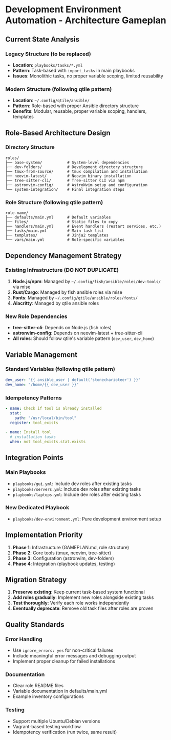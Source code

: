 # Development Environment Automation - Architecture Gameplan

## Current State Analysis

### Legacy Structure (to be replaced)
- **Location**: `playbooks/tasks/*.yml` 
- **Pattern**: Task-based with `import_tasks` in main playbooks
- **Issues**: Monolithic tasks, no proper variable scoping, limited reusability

### Modern Structure (following qtile pattern)
- **Location**: `~/.config/qtile/ansible/`
- **Pattern**: Role-based with proper Ansible directory structure
- **Benefits**: Modular, reusable, proper variable scoping, handlers, templates

## Role-Based Architecture Design

### Directory Structure
```
roles/
├── base-system/           # System-level dependencies
├── dev-folders/           # Development directory structure  
├── tmux-from-source/      # tmux compilation and installation
├── neovim-latest/         # Neovim binary installation
├── tree-sitter-cli/       # Tree-sitter CLI via npm
├── astronvim-config/      # AstroNvim setup and configuration
└── system-integration/    # Final integration steps
```

### Role Structure (following qtile pattern)
```
role-name/
├── defaults/main.yml      # Default variables
├── files/                 # Static files to copy
├── handlers/main.yml      # Event handlers (restart services, etc.)
├── tasks/main.yml         # Main task list
├── templates/             # Jinja2 templates
└── vars/main.yml          # Role-specific variables
```

## Dependency Management Strategy

### Existing Infrastructure (DO NOT DUPLICATE)
1. **Node.js/npm**: Managed by `~/.config/fish/ansible/roles/dev-tools/` via mise
2. **Rust/Cargo**: Managed by fish ansible roles via mise  
3. **Fonts**: Managed by `~/.config/qtile/ansible/roles/fonts/`
4. **Alacritty**: Managed by qtile ansible roles

### New Role Dependencies
- **tree-sitter-cli**: Depends on Node.js (fish roles)
- **astronvim-config**: Depends on neovim-latest + tree-sitter-cli
- **All roles**: Should follow qtile's variable pattern (`dev_user`, `dev_home`)

## Variable Management

### Standard Variables (following qtile pattern)
```yaml
dev_user: "{{ ansible_user | default('stonecharioteer') }}"
dev_home: "/home/{{ dev_user }}"
```

### Idempotency Patterns
```yaml
- name: Check if tool is already installed
  stat:
    path: "/usr/local/bin/tool"
  register: tool_exists
  
- name: Install tool
  # installation tasks
  when: not tool_exists.stat.exists
```

## Integration Points

### Main Playbooks
- `playbooks/gui.yml`: Include dev roles after existing tasks
- `playbooks/servers.yml`: Include dev roles after existing tasks  
- `playbooks/laptops.yml`: Include dev roles after existing tasks

### New Dedicated Playbook
- `playbooks/dev-environment.yml`: Pure development environment setup

## Implementation Priority

1. **Phase 1**: Infrastructure (GAMEPLAN.md, role structure)
2. **Phase 2**: Core tools (tmux, neovim, tree-sitter) 
3. **Phase 3**: Configuration (astronvim, dev-folders)
4. **Phase 4**: Integration (playbook updates, testing)

## Migration Strategy

1. **Preserve existing**: Keep current task-based system functional
2. **Add roles gradually**: Implement new roles alongside existing tasks
3. **Test thoroughly**: Verify each role works independently 
4. **Eventually deprecate**: Remove old task files after roles are proven

## Quality Standards

### Error Handling
- Use `ignore_errors: yes` for non-critical failures
- Include meaningful error messages and debugging output
- Implement proper cleanup for failed installations

### Documentation
- Clear role README files
- Variable documentation in defaults/main.yml
- Example inventory configurations

### Testing
- Support multiple Ubuntu/Debian versions
- Vagrant-based testing workflow
- Idempotency verification (run twice, same result)